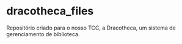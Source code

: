 # dracotheca_files
Repositório criado para o nosso TCC, a Dracotheca, um sistema de gerenciamento de biblioteca.
